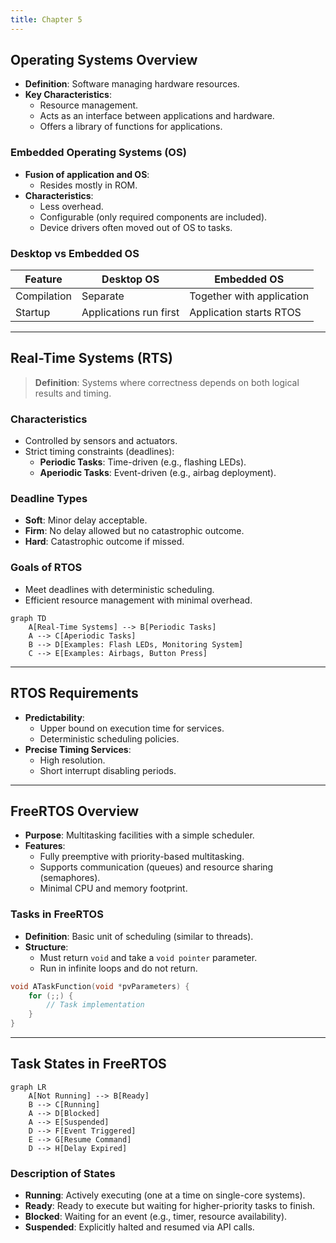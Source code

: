 ```yaml
---
title: Chapter 5
---
```

## Operating Systems Overview
- **Definition**: Software managing hardware resources.
- **Key Characteristics**:
    - Resource management.
    - Acts as an interface between applications and hardware.
    - Offers a library of functions for applications.
### Embedded Operating Systems (OS)
- **Fusion of application and OS**:
    - Resides mostly in ROM.
- **Characteristics**:
    - Less overhead.
    - Configurable (only required components are included).
    - Device drivers often moved out of OS to tasks.
### Desktop vs Embedded OS

| Feature     | Desktop OS             | Embedded OS               |
| ----------- | ---------------------- | ------------------------- |
| Compilation | Separate               | Together with application |
| Startup     | Applications run first | Application starts RTOS   |

---

## Real-Time Systems (RTS)

> **Definition**: Systems where correctness depends on both logical results and timing.
### Characteristics
- Controlled by sensors and actuators.
- Strict timing constraints (deadlines):
    - **Periodic Tasks**: Time-driven (e.g., flashing LEDs).
    - **Aperiodic Tasks**: Event-driven (e.g., airbag deployment).
### Deadline Types
- **Soft**: Minor delay acceptable.
- **Firm**: No delay allowed but no catastrophic outcome.
- **Hard**: Catastrophic outcome if missed.
### Goals of RTOS
- Meet deadlines with deterministic scheduling.
- Efficient resource management with minimal overhead.

```mermaid
graph TD
    A[Real-Time Systems] --> B[Periodic Tasks]
    A --> C[Aperiodic Tasks]
    B --> D[Examples: Flash LEDs, Monitoring System]
    C --> E[Examples: Airbags, Button Press]
```
---
## RTOS Requirements
- **Predictability**:
    - Upper bound on execution time for services.
    - Deterministic scheduling policies.
- **Precise Timing Services**:
    - High resolution.
    - Short interrupt disabling periods.
---
## FreeRTOS Overview
- **Purpose**: Multitasking facilities with a simple scheduler.
- **Features**:
    - Fully preemptive with priority-based multitasking.
    - Supports communication (queues) and resource sharing (semaphores).
    - Minimal CPU and memory footprint.
### Tasks in FreeRTOS
- **Definition**: Basic unit of scheduling (similar to threads).
- **Structure**:
    - Must return `void` and take a `void pointer` parameter.
    - Run in infinite loops and do not return.
```c
void ATaskFunction(void *pvParameters) {
    for (;;) {
        // Task implementation
    }
}
```
---
## Task States in FreeRTOS

```mermaid
graph LR
    A[Not Running] --> B[Ready]
    B --> C[Running]
    A --> D[Blocked]
    A --> E[Suspended]
    D --> F[Event Triggered]
    E --> G[Resume Command]
    D --> H[Delay Expired]
```

### Description of States
- **Running**: Actively executing (one at a time on single-core systems).
- **Ready**: Ready to execute but waiting for higher-priority tasks to finish.
- **Blocked**: Waiting for an event (e.g., timer, resource availability).
- **Suspended**: Explicitly halted and resumed via API calls.
